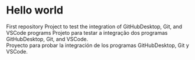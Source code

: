 # Hello world
 First repository
 Project to test the integration of GitHubDesktop, Git, and VSCode programs
 Projeto para testar a integração dos programas GitHubDesktop, Git, and VSCode.  
 Proyecto para probar la integración de los programas GitHubDesktop, Git y VSCode. 
